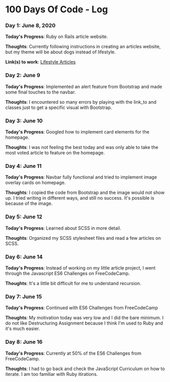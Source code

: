 # 100 Days Of Code - Log

<!-- 
### Day 0: February 30, 2016 (Example 2)
##### (delete me or comment me out)

**Today's Progress**: Fixed CSS, worked on canvas functionality for the app.

**Thoughts**: I really struggled with CSS, but, overall, I feel like I am slowly getting better at it. Canvas is still new for me, but I managed to figure out some basic functionality.

**Link(s) to work**: [Calculator App](http://www.example.com) 
-->


### Day 1: June 8, 2020

**Today's Progress**: Ruby on Rails article website.

**Thoughts**: Currently following instructions in creating an articles website, but my theme will be about dogs instead of lifestyle.

**Link(s) to work**: [Lifestyle Articles](https://www.notion.so/Lifestyle-articles-b82a5f10122b4cec924cd5d4a6cf7561)


### Day 2: June 9

**Today's Progress**: Implemented an alert feature from Bootstrap and made some final touches to the navbar.

**Thoughts**: I encountered so many errors by playing with the link_to and classes just to get a specific visual with Bootstrap.


### Day 3: June 10

**Today's Progress**: Googled how to implement card elements for the homepage.

**Thoughts**: I was not feeling the best today and was only able to take the most voted article to feature on the homepage.


### Day 4: June 11

**Today's Progress**: Navbar fully functional and tried to implement image overlay cards on homepage.

**Thoughts**: I copied the code from Bootstrap and the image would not show up. I tried writing in different ways, and still no success. It's possible is because of the image.


### Day 5: June 12

**Today's Progress**: Learned about SCSS in more detail.

**Thoughts**: Organized my SCSS stylesheet files and read a few articles on SCSS.


### Day 6: June 14

**Today's Progress**: Instead of working on my little article project, I went through the Javascript ES6 Challenges on FreeCodeCamp.

**Thoughts**: It's a little bit difficult for me to understand recursion.


### Day 7: June 15

**Today's Progress**: Continued with ES6 Challenges from FreeCodeCamp

**Thoughts**: My motivation today was very low and I did the bare minimum. I do not like Destructuring Assignment because I think I'm used to Ruby and it's much easier.


### Day 8: June 16

**Today's Progress**: Currently at 50% of the ES6 Challenges from FreeCodeCamp.

**Thoughts**: I had to go back and check the JavaScript Curriculum on how to iterate. I am too familiar with Ruby itirations.
